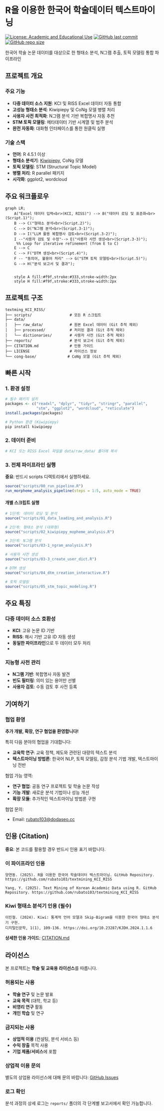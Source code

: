 # R을 이용한 한국어 학술데이터 텍스트마이닝

[![License: Academic and Educational Use](https://img.shields.io/badge/License-Academic%20%26%20Educational%20Use-blue.svg)](LICENSE)
[![GitHub last commit](https://img.shields.io/github/last-commit/rubato103/textmining_KCI_RISS.svg)](https://github.com/rubato103/textmining_KCI_RISS/commits/main)
[![GitHub repo size](https://img.shields.io/github/repo-size/rubato103/textmining_KCI_RISS.svg)](https://github.com/rubato103/textmining_KCI_RISS)

한국어 학술 논문 데이터를 대상으로 한 형태소 분석, N그램 추출, 토픽 모델링 통합 파이프라인

## 프로젝트 개요

### 주요 기능

- **다중 데이터 소스 지원**: KCI 및 RISS Excel 데이터 자동 통합
- **고성능 형태소 분석**: Kiwipiepy 및 CoNg 모델 병렬 처리
- **사용자 사전 최적화**: N그램 분석 기반 복합명사 자동 추천
- **STM 토픽 모델링**: 메타데이터 기반 시계열 및 범주 분석
- **완전 자동화**: 대화형 인터페이스를 통한 원클릭 실행

### 기술 스택

- **언어**: R 4.5.1 이상
- **형태소 분석기**: [Kiwipiepy](https://github.com/bab2min/kiwipiepy), CoNg 모델
- **토픽 모델링**: STM (Structural Topic Model)
- **병렬 처리**: R parallel 패키지
- **시각화**: ggplot2, wordcloud

## 주요 워크플로우

```mermaid
graph LR;
    A("Excel 데이터 입력<br>(KCI, RISS)") --> B("데이터 로딩 및 표준화<br>(Script.1)");
    B --> C("형태소 분석<br>(Script.2)");
    C --> D("N그램 분석<br>(Script.3-1)");
    D --> I("LLM 활용 복합명사 검토<br>(Script.3-2)");
    I --"사용자 검토 및 수정"--> E("사용자 사전 생성<br>(Script.3-3)");
     %% Loop for iterative refinement (from E to C)
    E --> C
    C --> F("DTM 생성<br>(Script.4)");
    F -- "동의어, 불용어 처리" --> G("STM 토픽 모델링<br>(Script.5)");
    G --> H("분석 보고서 및 결과");
   

    style A fill:#f9f,stroke:#333,stroke-width:2px
    style H fill:#f9f,stroke:#333,stroke-width:2px
```

## 프로젝트 구조

```
textming_KCI_RISS/
├── scripts/                 # 모든 R 스크립트
├── data/
│   ├── raw_data/            # 원본 Excel 데이터 (Git 추적 제외)
│   ├── processed/           # 처리된 결과 (Git 추적 제외)
│   └── dictionaries/        # 사용자 사전 (Git 추적 제외)
├── reports/                 # 분석 보고서 (Git 추적 제외)
├── CITATION.md              # 인용 가이드
├── LICENSE                  # 라이선스 정보
└── cong-base/              # CoNg 모델 (Git 추적 제외)
```

## 빠른 시작

### 1. 환경 설정

```r
# 필수 패키지 설치
packages <- c("readxl", "dplyr", "tidyr", "stringr", "parallel", 
              "stm", "ggplot2", "wordcloud", "reticulate")
install.packages(packages)

# Python 환경 (Kiwipiepy)
pip install kiwipiepy
```

### 2. 데이터 준비

```bash
# KCI 또는 RISS Excel 파일을 data/raw_data/ 폴더에 복사
```

### 3. 전체 파이프라인 실행

**중요**: 반드시 scripts 디렉토리에서 실행하세요.

```r
source("scripts/00_run_pipeline.R")
run_morpheme_analysis_pipeline(steps = 1:5, auto_mode = TRUE)
```

#### 개별 스크립트 실행

```r
# 1단계: 데이터 로딩 및 분석
source("scripts/01_data_loading_and_analysis.R")

# 2단계: 형태소 분석 (대화형)
source("scripts/02_kiwipiepy_mopheme_analysis.R")

# 3단계: N그램 분석
source("scripts/03-1_ngram_analysis.R")

# 사용자 사전 생성
source("scripts/03-3_create_user_dict.R")

# DTM 생성
source("scripts/04_dtm_creation_interactive.R")

# 토픽 모델링
source("scripts/05_stm_topic_modeling.R")
```

## 주요 특징

### 다중 데이터 소스 호환성

- **KCI**: 고유 논문 ID 기반
- **RISS**: 해시 기반 고유 ID 자동 생성
- **동일한 파이프라인**으로 두 데이터 모두 처리
- 

### 지능형 사전 관리

- **N그램 기반**: 복합명사 자동 발견
- **빈도 필터링**: 의미 있는 용어만 선별
- **사용자 검토**: 수동 검토 후 사전 등록


## 기여하기

### 협업 환영

**추가 개발, 확장, 연구 협업을 환영합니다!**

특히 다음 분야의 협업을 기대합니다:

- **교육학 연구**: 교육 정책, 제도와 관련된 대량의 텍스트 분석
- **텍스트마이닝 방법론**: 한국어 NLP, 토픽 모델링, 감정 분석 기법 개발, 텍스트마이닝 전반

협업 가능 영역:

- **연구 협업**: 공동 연구 프로젝트 및 학술 논문 작성
- **기능 개발**: 새로운 분석 기법이나 성능 개선
- **확장 모듈**: 추가적인 텍스트마이닝 방법론 구현

협업 문의:

- Email: rubato103@dodaseo.cc

## 인용 (Citation)

**중요**: 본 코드를 활용할 경우 반드시 인용 표기 바랍니다.

### 이 파이프라인 인용

```
양연동. (2025). R을 이용한 한국어 학술데이터 텍스트마이닝. GitHub Repository. https://github.com/rubato103/textmining_KCI_RISS
```

```
Yang, Y. (2025). Text Mining of Korean Academic Data using R. GitHub Repository. https://github.com/rubato103/textmining_KCI_RISS
```

### Kiwi 형태소 분석기 인용 (필수)

```
이민철. (2024). Kiwi: 통계적 언어 모델과 Skip-Bigram을 이용한 한국어 형태소 분석기 구현. 
디지털인문학, 1(1), 109-136. https://doi.org/10.23287/KJDH.2024.1.1.6
```

**상세한 인용 가이드**: [CITATION.md](CITATION.md)

## 라이선스

본 프로젝트는 **학술 및 교육용 라이선스**를 따릅니다.

### 허용되는 사용

- **학술 연구** 및 논문 발표
- **교육 목적** (대학, 학교 등)
- **비영리 연구** 활동
- **개인 학습** 및 연구

### 금지되는 사용

- **상업적 이용** (컨설팅, 분석 서비스 등)
- **수익 창출** 목적 사용
- **기업 제품/서비스**에 포함

### 상업적 이용 문의

별도의 상업용 라이선스에 대해 문의 바랍니다: [GitHub Issues](../../issues)

### 로그 확인

분석 과정의 상세 로그는 `reports/` 폴더의 각 단계별 보고서에서 확인 가능합니다.
